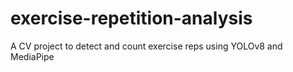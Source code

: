 # exercise-repetition-analysis
A CV project to detect and count exercise reps using YOLOv8 and MediaPipe
